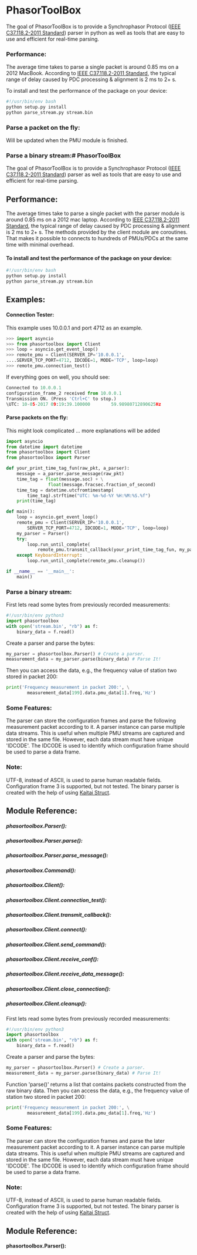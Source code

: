 # PhasorToolBox

The goal of PhasorToolBox is to provide a Synchrophasor Protocol ([IEEE C37.118.2-2011 Standard]) parser in python as well as tools that are easy to use and efficient for real-time parsing.
### Performance:
The average time takes to parse a single packet is around 0.85 ms on a 2012 MacBook.
According to [IEEE C37.118.2-2011 Standard], the typical range of delay caused by PDC processing & alignment is 2 ms to 2+ s.

To install and test the performance of the package on your device:
```bash
#!/usr/bin/env bash
python setup.py install
python parse_stream.py stream.bin
```

### Parse a packet on the fly:
Will be updated when the PMU module is finished.


### Parse a binary stream:# PhasorToolBox

The goal of PhasorToolBox is to provide a Synchrophasor Protocol ([IEEE C37.118.2-2011 Standard]) parser as well as tools that are easy to use and efficient for real-time parsing.
## Performance:
The average times take to parse a single packet with the parser module is around 0.85 ms on a 2012 mac laptop.
According to [IEEE C37.118.2-2011 Standard], the typical range of delay caused by PDC processing & alignment is 2 ms to 2+ s.
The methods provided by the client module are coroutines. That makes it possible to connects to hundreds of PMUs/PDCs at the same time with minimal overhead.

#### To install and test the performance of the package on your device:
```bash
#!/usr/bin/env bash
python setup.py install
python parse_stream.py stream.bin
```
## Examples:
#### Connection Tester:
This example uses 10.0.0.1 and port 4712 as an example.
```python
>>> import asyncio
>>> from phasortoolbox import Client
>>> loop = asyncio.get_event_loop()
>>> remote_pmu = Client(SERVER_IP='10.0.0.1',
....SERVER_TCP_PORT=4712, IDCODE=1, MODE='TCP', loop=loop)
>>> remote_pmu.connection_test()
```
If everything goes on well, you should see:
```python
Connected to 10.0.0.1             
configuration_frame_2 received from 10.0.0.1                               
Transmission ON. (Press 'Ctrl+C' to stop.)                                       
\UTC: 10-05-2017 09:19:39.100000        59.98980712890625Hz
```

#### Parse packets on the fly:
This might look complicated ... more explanations will be added
```python
import asyncio
from datetime import datetime
from phasortoolbox import Client
from phasortoolbox import Parser

def your_print_time_tag_fun(raw_pkt, a_parser):
    message = a_parser.parse_message(raw_pkt)
    time_tag = float(message.soc) + \
                float(message.fracsec.fraction_of_second)
    time_tag = datetime.utcfromtimestamp(
        time_tag).strftime("UTC: %m-%d-%Y %H:%M:%S.%f")
    print(time_tag)

def main():
    loop = asyncio.get_event_loop()
    remote_pmu = Client(SERVER_IP='10.0.0.1',
        SERVER_TCP_PORT=4712, IDCODE=1, MODE='TCP', loop=loop)
    my_parser = Parser()
    try:
        loop.run_until_complete(
            remote_pmu.transmit_callback(your_print_time_tag_fun, my_parser))
    except KeyboardInterrupt:
        loop.run_until_complete(remote_pmu.cleanup())

if __name__ == '__main__':
    main()
```



### Parse a binary stream:
First lets read some bytes from previously recorded measurements:
```python
#!/usr/bin/env python3
import phasortoolbox
with open('stream.bin', "rb") as f:
    binary_data = f.read()  
```
Create a parser and parse the bytes:
```python
my_parser = phasortoolbox.Parser() # Create a parser.
measurement_data = my_parser.parse(binary_data) # Parse It!
```
Then you can access the data, e.g., the frequency value of station two stored in packet 200:
```python
print('Frequency measurement in packet 200:', \
        measurement_data[199].data.pmu_data[1].freq,'Hz')
```

### Some Features:
The parser can store the configuration frames and parse the following measurement packet according to it.
A parser instance can parse multiple data streams. This is useful when multiple PMU streams are captured and stored in the same file. However, each data stream must have unique 'IDCODE'. The IDCODE is used to identify which configuration frame should be used to parse a data frame.

### Note:
UTF-8, instead of ASCII, is used to parse human readable fields.
Configuration frame 3 is supported, but not tested. 
The binary parser is created with the help of using [Kaitai Struct].



## Module Reference:

##### phasortoolbox.Parser():
##### phasortoolbox.Parser.parse():
##### phasortoolbox.Parser.parse_message():
##### phasortoolbox.Command():
##### phasortoolbox.Client():
##### phasortoolbox.Client.connection_test():
##### phasortoolbox.Client.transmit_callback():
##### phasortoolbox.Client.connect():
##### phasortoolbox.Client.send_command():
##### phasortoolbox.Client.receive_conf():
##### phasortoolbox.Client.receive_data_message():
##### phasortoolbox.Client.close_connection():
##### phasortoolbox.Client.cleanup():







[IEEE C37.118.2-2011 Standard]: <http://ieeexplore.ieee.org/document/6111222/>
[Kaitai Struct]: <https://github.com/kaitai-io/kaitai_struct>
First lets read some bytes from previously recorded measurements:
```python
#!/usr/bin/env python3
import phasortoolbox
with open('stream.bin', "rb") as f:
    binary_data = f.read()  
```
Create a parser and parse the bytes:
```python
my_parser = phasortoolbox.Parser() # Create a parser.
measurement_data = my_parser.parse(binary_data) # Parse It!
```
Function 'parse()' returns a list that contains packets constructed from the raw binary data.
Then you can access the data, e.g., the frequency value of station two stored in packet 200:
```python
print('Frequency measurement in packet 200:', \
        measurement_data[199].data.pmu_data[1].freq,'Hz')
```

### Some Features:
The parser can store the configuration frames and parse the later measurement packet according to it.
A parser instance can parse multiple data streams. This is useful when multiple PMU streams are captured and stored in the same file. However, each data stream must have unique 'IDCODE'. The IDCODE is used to identify which configuration frame should be used to parse a data frame.

### Note:
UTF-8, instead of ASCII, is used to parse human readable fields.
Configuration frame 3 is supported, but not tested. 
The binary parser is created with the help of using [Kaitai Struct].



## Module Reference:

#### phasortoolbox.Parser():



[IEEE C37.118.2-2011 Standard]: <http://ieeexplore.ieee.org/document/6111222/>
[Kaitai Struct]: <https://github.com/kaitai-io/kaitai_struct>